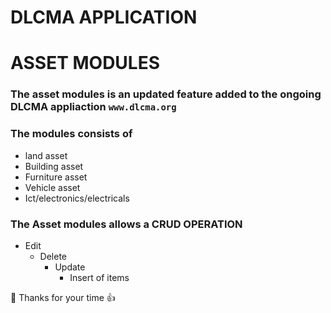 # DLCMA APPLICATION
# ASSET MODULES

### The asset modules is an updated feature added to the ongoing DLCMA appliaction `www.dlcma.org`
### The modules consists of

+ land asset
+ Building asset
+ Furniture asset
+ Vehicle asset
+ Ict/electronics/electricals

### The Asset modules allows a CRUD OPERATION
  - Edit
    - Delete
      - Update
        - Insert of items
  
  
:100:
Thanks for your time :+1:






